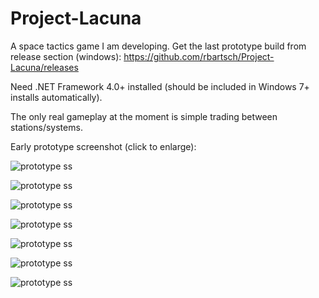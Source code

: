 # Project-Lacuna

A space tactics game I am developing. Get the last prototype build from release section (windows): https://github.com/rbartsch/Project-Lacuna/releases

Need .NET Framework 4.0+ installed (should be included in Windows 7+ installs automatically).

The only real gameplay at the moment is simple trading between stations/systems.

Early prototype screenshot (click to enlarge):

![prototype ss](https://i.imgur.com/TTbYIxb.png)

![prototype ss](https://i.imgur.com/f31vPgr.png)

![prototype ss](https://i.imgur.com/pilg3rT.png)

![prototype ss](https://i.imgur.com/RwgVxI7.png)

![prototype ss](https://i.imgur.com/ptEGmNA.png)

![prototype ss](https://i.imgur.com/HvF6XhL.png)

![prototype ss](https://i.imgur.com/ryGeTeU.png)
